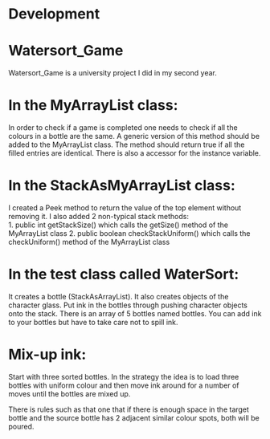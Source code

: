 # Development
# Watersort_Game
Watersort_Game is a university project I did in my second year.

# In the MyArrayList class:
In order to check if a game is completed one needs to check if all the colours in a bottle are the same. 
A generic version of this method should be added to the MyArrayList class. The method should return true if all the filled entries are identical. There is also a accessor for the instance variable.

# In the StackAsMyArrayList class:
I created a Peek method to return the value of the top element without removing it.
I also added 2 non-typical stack methods:  
			1. public int getStackSize()  which calls the getSize() method of the MyArrayList class
			2. public boolean checkStackUniform() which calls the checkUniform() method of the MyArrayList class
			
# In the test class called WaterSort:
It creates a bottle (StackAsArrayList). It also creates objects of the character glass.
Put ink in the bottles through pushing character objects onto the stack. There is an array of 5 bottles named bottles.
You can add ink to your bottles but have to take care not to spill ink.

# Mix-up ink:
Start with three sorted bottles. In the strategy the idea is to load three bottles with uniform colour and then move ink around for a number of moves until the bottles are mixed up.

There is rules such as that one that if there is enough space  in the target bottle and the source bottle has 2 adjacent similar colour spots, both will be poured.
